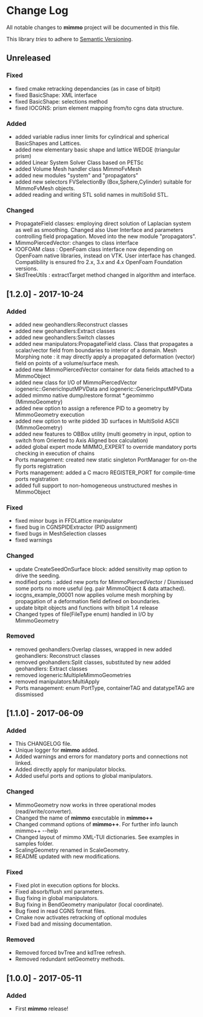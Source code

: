 # Change Log
All notable changes to **mimmo** project will be documented in this file.

This library _tries_ to adhere to [Semantic Versioning](http://semver.org/).

## Unreleased
### Fixed
- fixed cmake retracking dependancies (as in case of bitpit)
- fixed BasicShape: XML interface
- fixed BasicShape: selections method
- fixed IOCGNS: prism element mapping from/to cgns data structure.

### Added
- added variable radius inner limits for cylindrical and spherical BasicShapes and Lattices.
- added new elementary basic shape and lattice WEDGE (triangular prism)
- added Linear System Solver Class based on PETSc
- added Volume Mesh handler class MimmoFvMesh
- added new modules "system" and "propagators"
- added new selectors FVSelectionBy (Box,Sphere,Cylinder) suitable for MimmoFvMesh objects.
- added reading and writing STL solid names in multiSolid STL.

### Changed
- PropagateField classes: employing direct solution of Laplacian system as well as smoothing. Changed
                          also User Interface and parameters controlling field propagation. Moved into the
                          new module "propagators".
- MimmoPiercedVector: changes to class interface
- IOOFOAM class : OpenFoam class interface now depending on OpenFoam native libraries, instead on VTK. 
                  User interface has changed. Compatibility is ensured fro 2.x, 3.x and 4.x OpenFoam 
                  Foundation versions.
- SkdTreeUtils : extractTarget method changed in algorithm and interface.



 ## [1.2.0] - 2017-10-24
### Added
- added new geohandlers:Reconstruct classes
- added new geohandlers:Extract classes
- added new geohandlers:Switch classes
- added new manipulators:PropagateField class. Class that propagates a scalar/vector field from boundaries to interior of a domain. Mesh Morphing note : it may directly apply a propagated deformation (vector) field on points of a volume/surface mesh.
- added new MimmoPiercedVector container for data fields attached to a MimmoObject
- added new class for I/O of MimmoPiercedVector iogeneric::GenericInputMPVData and iogeneric::GenericInputMPVData
- added mimmo native dump/restore format *.geomimmo (MimmoGeometry)
- added new option to assign a reference PID to a geometry by MimmoGeometry execution
- added new option to write pidded 3D surfaces in MultiSolid ASCII (MimmoGeometry)
- added new features to OBBox utility (multi geometry in input, option to switch from Oriented to Axis Aligned box calculation)
- added global expert mode MIMMO_EXPERT to override mandatory ports checking in execution of chains
- Ports management: created new static singleton PortManager for on-the fly ports registration
- Ports management: added a C macro REGISTER_PORT for compile-time ports registration
- added full support to non-homogeneous unstructured meshes in MimmoObject

### Fixed
- fixed minor bugs in FFDLattice manipulator
- fixed bug in CGNSPIDExtractor (PID assignment) 
- fixed bugs in MeshSelection classes
- fixed warnings

### Changed
- update CreateSeedOnSurface block: added sensitivity map option to drive the seeding. 
- modified ports : added new ports for MimmoPiercedVector / Dismissed some ports no more useful (eg. pair MimmoObject & data attached).
- iocgns_example_00001 now applies volume mesh morphing by propagation of a deformation field defined on boundaries.
- update bitpit objects and functions with bitipit 1.4 release
- Changed types of file(FileType enum) handled in I/O by MimmoGeometry

### Removed
- removed geohandlers:Overlap classes, wrapped in new added geohandlers: Reconstruct classes
- removed geohandlers:Split classes, substituted by new added geohandlers: Extract classes
- removed iogeneric:MultipleMimmoGeometries
- removed manipulators:MultiApply
- Ports management: enum PortType, containerTAG and datatypeTAG are dissmissed

## [1.1.0] - 2017-06-09
### Added
- This CHANGELOG file.
- Unique logger for **mimmo** added.
- Added warnings and errors for mandatory ports and connections not linked.
- Added directly apply for manipulator blocks.
- Added useful ports and options to global manipulators.

### Changed
- MimmoGeometry now works in three operational modes (read/write/converter).
- Changed the name of **mimmo** executable in **mimmo++**
- Changed command options of **mimmo++**. For further info launch mimmo++ --help
- Changed layout of mimmo XML-TUI dictionaries. See examples in samples folder.
- ScalingGeometry renamed in ScaleGeometry.
- README updated with new modifications.

### Fixed
- Fixed plot in execution options for blocks.
- Fixed absorb/flush xml parameters.
- Bug fixing in global manipulators.
- Bug fixing in BendGeometry manipulator (local coordinate).
- Bug fixed in read CGNS format files.
- Cmake now activates retracking of optional modules
- Fixed bad and missing documentation.

### Removed
- Removed forced bvTree and kdTree refresh.
- Removed redundant setGeometry methods.

## [1.0.0] - 2017-05-11
### Added
- First **mimmo** release!

